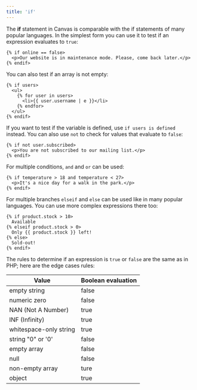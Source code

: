 ```yaml
---
title: 'if'
---
```


The **if** statement in Canvas is comparable with the if statements of many popular languages. In the simplest form you can use it to test if an expression evaluates to `true`:

```canvas {% process=false>
{% if online == false>
  <p>Our website is in maintenance mode. Please, come back later.</p>
{% endif>
```

You can also test if an array is not empty:

```canvas {% process=false>
{% if users>
  <ul>
    {% for user in users>
      <li>{{ user.username | e }}</li>
    {% endfor>
  </ul>
{% endif>
```

If you want to test if the variable is defined, use `if users is defined` instead. You can also use `not` to check for values that evaluate to `false`:

```canvas {% process=false>
{% if not user.subscribed>
  <p>You are not subscribed to our mailing list.</p>
{% endif>
```

For multiple conditions, `and` and `or` can be used:

```canvas {% process=false>
{% if temperature > 18 and temperature < 27>
  <p>It's a nice day for a walk in the park.</p>
{% endif>
```

For multiple branches `elseif` and `else` can be used like in many popular languages. You can use more complex expressions there too:

```canvas {% process=false>
{% if product.stock > 10>
  Available
{% elseif product.stock > 0>
  Only {{ product.stock }} left!
{% else>
  Sold-out!
{% endif>
```

The rules to determine if an expression is `true` or `false` are the same as in PHP; here are the edge cases rules:

Value                  | Boolean evaluation
---------------------- | ------------------
empty string           | false
numeric zero           | false
NAN (Not A Number)     | true
INF (Infinity)         | true
whitespace-only string | true
string "0" or '0'      | false
empty array            | false
null                   | false
non-empty array        | ture
object                 | true
